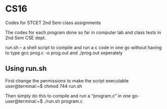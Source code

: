 # CS16
Codes for STCET 2nd Sem class assignments

The codes for each program done so far in computer lab and class tests in 2nd Sem CSE dept.


run.sh – a shell script to compile and run a c code in one go without having to type 
gcc prog.c -o prog.out
and ./prog.out seperately


Using run.sh
-------------------

First change the permissions to make the script executable
user@terminal:~$ chmod 744 run.sh

Then simply do this to compile and run a “program.c” in one go-
user@terminal:~$ ./run.sh program.c
